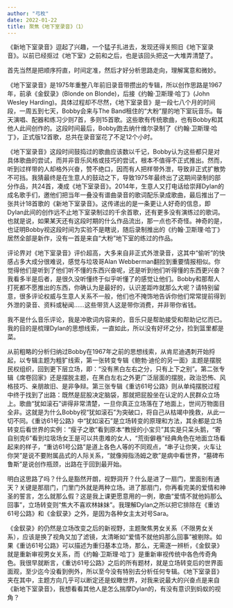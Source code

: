 ```yaml
---
author: "弓枚"
date: 2022-01-22
title: 聚焦《地下室录音》（1）
---
```


《新地下室录音》逗起了兴趣，一个猛子扎进去，发现还得关照旧《地下室录音》。以前已经抠过《地下室》之前和之后，也是该回头把这一大堆弄清楚了。

首先当然是把顺序捋直，时间定准，然后才好分析思路走向，理解寓意和微妙。

《地下室录音》是1975年重整八年前旧录音带攒出的专辑，所以创作思路是1967年，前承《金釵录》(Blonde on Blonde)，后接《约翰·卫斯理·哈丁》(John Wesley Harding)。具体过程却不尽然，《地下室录音》是一段七八个月的时间段，一周五到七天，Bobby会来与The Band租住的“大粉”屋的地下室玩音乐。每天演唱、配器和练习少则7首，多则15首歌。这些歌有传统歌曲，也有Bobby和其他人此间创作的。这段时间最后，Bobby跑去纳什维尔录制了《约翰·卫斯理·哈丁》，正式版12首歌，总共在录音室花了不足12个小时。

《地下室录音》这段时间鼓捣过的歌曲应该数以千记，Bobby认为这些都只是对具体歌曲的尝试，而并非音乐风格或技巧的尝试，根本不值得不正式推出。然而，听到过样带的人却格外兴奋，赞不绝口，因而有人把样带外泄，导致非正式扩散势不可挡。我猜最终是在生意人的鼓动之下，导致1975年最终出了这期间录制的部分作品，共24首，凑成《地下室录音》。2014年，生意人又打电话给崇拜Dylan的成名歌手们，邀他们把当年一叠没有谱曲录音的歌词配乐录成歌曲，最后推出了一张共计18首歌的《新地下室录音》。这传递出的是一条更让人好奇的信息，即Dylan此间的创作远不止地下室录制过的千余首歌，还有更多没有演练过的歌词。也就是说，如果某天还有这段时期的什么作品流出，那一点也不奇怪。神奇的是，也证明Bobby视这段时间为实验不是瞎说，随后录制推出的《约翰·卫斯理·哈丁》居然全部是新作，没有一首是来自“大粉”地下室的练过的作品。

评论界对《地下室录音》评价超高，大多来自非正式外泄录音，这其中“偷听”的快感占多大成分很难说，感觉与垃圾哥Alan Webberman翻捡到重要情报相似。你觉得他们是听到了他们听不懂的东西兴奋呢，还是听到他们听得懂的东西更兴奋？我看多半是后者，是很久没听懂终于似乎听懂了的感觉让他们。Bobby和那帮人打死都不愿推出的东西，你确认为是最好的，认识差距咋就那么大呢？请特别留意，很多评论权威与生意人关系不一般，他们也不掩饰地告诉你他们常常提前得到外泄的录音、资料或秘闻……这些带货人这是带你消费，并非带你省钱。

我不是什么音乐评论，我是冲歌词内容来的，音乐只是帮助接受和帮助记忆而已。我的目的是梳理Dylan的思想线索，一直如此，所以没有好坏之分，捡到篮里都是菜。

从前粗略的分析归纳过Bobby在1967年之前的思想线索，从肯尼迪遇刺开始捋起，以专辑主题为粗犷线索，第一张转变专辑《鲍勃·迪伦的另一面》主题是摆脱民权组织，回到更下层立场，即：“没有黑白左右之分，只有上下之别”。第二张专辑《席卷回家》还是摆脱主题，在黑白左右之外更广泛层面的摆脱，政治恐怖、风格技巧、亲朋故旧、是非争辩。第三张专辑《重访61号公路》则从单纯摆脱过程中终于找到了出路：既然是屁股决定脑袋，那就把屁股坐在认定的人民群众立场上。歌曲“犹如滚石”讲得非常清楚，一旦你真正立场落在了地面上，世间万物面目全非。这就是为什么Bobby视“犹如滚石”为突破口，将自己从枯竭中挽救，从此一切不同。《重访61号公路》中“犹如滚石”是立场转变的原理和方法，其余都是立场转变后看世界的实例：“瘦子之歌”看到原本“教授的小宝贝”其实是只呆头鹅，“寄自别克6”看到垃圾场女王是可以共患难的女人，“荒街僻巷”经典角色在地面立场看起来的样子，“重访61号公路”是道上各色人等的不同观点，“串子让你笑，火车让你哭”是说不要附属品式的人际关系，“就像拇指汤姆之歌”是病中看世界，“墓碑布鲁斯”是说创作瓶颈，出路在于回到最开始。

明白这思路了吗？什么是豁然开朗，视野洞开？什么是进了一扇门，里面别有通天？关键是那扇门，门里门外就是两种立场。进了那扇门，你再看完美的爱情和神圣的誓言，怎么就那么假？这是我上课更愿意用的一例，歌曲“爱情不就他妈那么回事”，立场转变则“焦大不喜欢林妹妹”。我理解Dylan之所以把它排除在《重访61号公路》和《金釵录》之外，是因为各种女主太对号Sara。

《金釵录》的仍然是立场改变之后的新视野，主题聚焦男女关系（不限男女关系），应该是换了视角又加了滤镜，太清晰如“爱情不就他妈那么回事”被剔除。如果《重访61号公路》可以描述为重归基本立场，那么，无需逐一辨析，《金釵录》就是重新审视男女关系，而《约翰·卫斯理·哈丁》是重新审视传统中各色传奇角色。我很早就断言，《重访61号公路》之后的所有题材，就是立场转变后的世界面面观，至少迄今没看到例外，所以至今没有特别去分析任何专辑。《地下室录音》夹在其中，主题方向几乎可以断定还是蚁瞰世界，对我来说最大的兴奋点是来自《新地下室录音》，我想看看其他人是怎么揣摩Dylan的，有没有意识到蚂蚁的视角？

